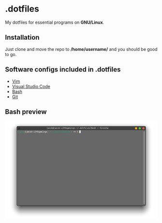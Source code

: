 # .dotfiles
My dotfiles for essential programs on **GNU/Linux**.

## Installation
Just clone and move the repo to **/home/username/** and you should be good to go. 

## Software configs included in .dotfiles
- [Vim](https://github.com/vim/vim)
- [Visual Studio Code](https://code.visualstudio.com/)
- [Bash](https://www.gnu.org/software/bash/)
- [Git](https://git-scm.com/)

## Bash preview 
![alt text](bash.png "Bash")
